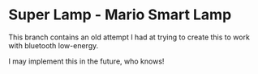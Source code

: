 # Super Lamp - Mario Smart Lamp
This branch contains an old attempt I had at trying to create this to work with bluetooth low-energy.

I may implement this in the future, who knows!
